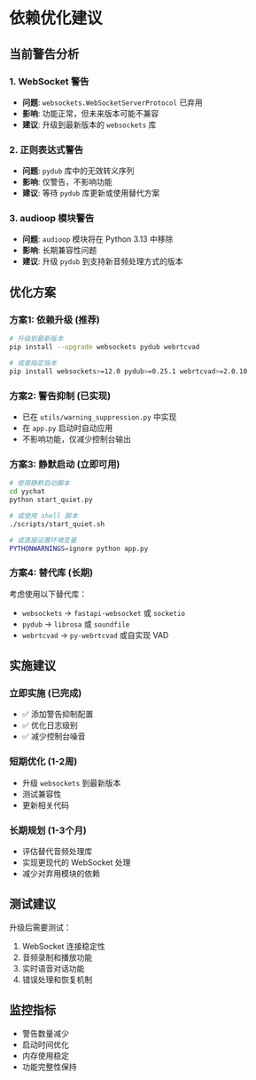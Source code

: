 # 依赖优化建议

## 当前警告分析

### 1. WebSocket 警告
- **问题**: `websockets.WebSocketServerProtocol` 已弃用
- **影响**: 功能正常，但未来版本可能不兼容
- **建议**: 升级到最新版本的 `websockets` 库

### 2. 正则表达式警告
- **问题**: `pydub` 库中的无效转义序列
- **影响**: 仅警告，不影响功能
- **建议**: 等待 `pydub` 库更新或使用替代方案

### 3. audioop 模块警告
- **问题**: `audioop` 模块将在 Python 3.13 中移除
- **影响**: 长期兼容性问题
- **建议**: 升级 `pydub` 到支持新音频处理方式的版本

## 优化方案

### 方案1: 依赖升级 (推荐)
```bash
# 升级到最新版本
pip install --upgrade websockets pydub webrtcvad

# 或者指定版本
pip install websockets>=12.0 pydub>=0.25.1 webrtcvad>=2.0.10
```

### 方案2: 警告抑制 (已实现)
- 已在 `utils/warning_suppression.py` 中实现
- 在 `app.py` 启动时自动应用
- 不影响功能，仅减少控制台输出

### 方案3: 静默启动 (立即可用)
```bash
# 使用静默启动脚本
cd yychat
python start_quiet.py

# 或使用 shell 脚本
./scripts/start_quiet.sh

# 或直接设置环境变量
PYTHONWARNINGS=ignore python app.py
```

### 方案4: 替代库 (长期)
考虑使用以下替代库：
- `websockets` → `fastapi-websocket` 或 `socketio`
- `pydub` → `librosa` 或 `soundfile`
- `webrtcvad` → `py-webrtcvad` 或自实现 VAD

## 实施建议

### 立即实施 (已完成)
- ✅ 添加警告抑制配置
- ✅ 优化日志级别
- ✅ 减少控制台噪音

### 短期优化 (1-2周)
- 升级 `websockets` 到最新版本
- 测试兼容性
- 更新相关代码

### 长期规划 (1-3个月)
- 评估替代音频处理库
- 实现更现代的 WebSocket 处理
- 减少对弃用模块的依赖

## 测试建议

升级后需要测试：
1. WebSocket 连接稳定性
2. 音频录制和播放功能
3. 实时语音对话功能
4. 错误处理和恢复机制

## 监控指标

- 警告数量减少
- 启动时间优化
- 内存使用稳定
- 功能完整性保持
